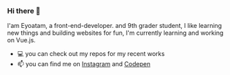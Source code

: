 ### Hi there 👋

I'am Eyoatam, a front-end-developer. and 9th grader student, I like learning new things
 and building websites for fun, I'm currently learning and working on Vue.js.
- 💻 you can check out my repos for my recent works 
- 📫 you can find me on [Instagram](https://www.instagram.com/eyoatam.codes) and [Codepen](https://www.codepen.io/Eyoatam)
